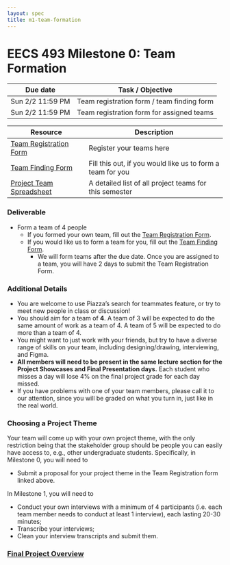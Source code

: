 ```yaml
---
layout: spec
title: m1-team-formation
---
```


EECS 493 Milestone 0: Team Formation
======================================

<!-- TODO: Update links and dates before releasing milestone -->

| Due date | Task / Objective |
| -------- | ---------------- |
| Sun 2/2 11:59 PM | Team registration form / team finding form |
| Sun 2/2 11:59 PM | Team registration form for assigned teams |

| Resource | Description |
| -------- | ---------------- |
| [Team Registration Form]() | Register your teams here |
| [Team Finding Form]() | Fill this out, if you would like us to form a team for you |
| [Project Team Spreadsheet]() | A detailed list of all project teams for this semester |

### Deliverable
- Form a team of 4 people
    - If you formed your own team, fill out the [Team Registration Form]().
    - If you would like us to form a team for you, fill out the [Team Finding Form]().
        - We will form teams after the due date. Once you are assigned to a team, you will have 2 days to submit the Team Registration Form.

### Additional Details
- You are welcome to use Piazza’s search for teammates feature, or try to meet new people in class or discussion!
- You should aim for a team of **4**. A team of 3 will be expected to do the same amount of work as a team of 4. A team of 5 will be expected to do more than a team of 4.
- You might want to just work with your friends, but try to have a diverse range of skills on your team, including designing/drawing, interviewing, and Figma.
- **All members will need to be present in the same lecture section for the Project Showcases and Final Presentation days.** Each student who misses a day will lose 4% on the final project grade for each day missed.
- If you have problems with one of your team members, please call it to our attention, since you will be graded on what you turn in, just like in the real world.

### Choosing a Project Theme

Your team will come up with your own project theme, with the only restriction being that the stakeholder group should be people you can easily have access to, e.g., other undergraduate students. Specifically, in Milestone 0, you will need to
- Submit a proposal for your project theme in the Team Registration form linked above.

In Milestone 1, you will need to
- Conduct your own interviews with a minimum of 4 participants (i.e. each team member needs to conduct at least 1 interview), each lasting 20-30 minutes;
- Transcribe your interviews;
- Clean your interview transcripts and submit them.

### [Final Project Overview](https://eecs493staff.github.io/final-project-summary/)